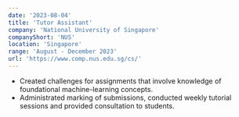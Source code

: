 ```yaml
---
date: '2023-08-04'
title: 'Tutor Assistant'
company: 'National University of Singapore'
companyShort: 'NUS'
location: 'Singapore'
range: 'August - December 2023'
url: 'https://www.comp.nus.edu.sg/cs/'
---
```


- Created challenges for assignments that involve knowledge of foundational machine-learning concepts.
- Administrated marking of submissions, conducted weekly tutorial sessions and provided consultation to students.